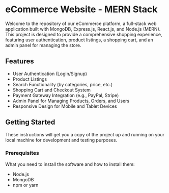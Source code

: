 # eCommerce Website - MERN Stack

Welcome to the repository of our eCommerce platform, a full-stack web application built with MongoDB, Express.js, React.js, and Node.js (MERN). This project is designed to provide a comprehensive shopping experience, featuring user authentication, product listings, a shopping cart, and an admin panel for managing the store.

## Features

- User Authentication (Login/Signup)
- Product Listings
- Search Functionality (by categories, price, etc.)
- Shopping Cart and Checkout System
- Payment Gateway Integration (e.g., PayPal, Stripe)
- Admin Panel for Managing Products, Orders, and Users
- Responsive Design for Mobile and Tablet Devices

## Getting Started

These instructions will get you a copy of the project up and running on your local machine for development and testing purposes.

### Prerequisites

What you need to install the software and how to install them:

- Node.js
- MongoDB
- npm or yarn
